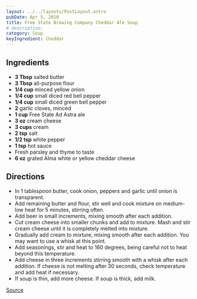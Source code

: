 ```yaml
---
layout: ../../layouts/PostLayout.astro
pubDate: Apr 5, 2010
title: Free State Brewing Company Cheddar Ale Soup
# description:
category: Soup
keyIngredient: Cheddar
---
```


## Ingredients
- **3 Tbsp** salted butter
- **3 Tbsp** all-purpose flour
- **1/4 cup** minced yellow onion
- **1/4 cup** small diced red bell pepper
- **1/4 cup** small diced green bell pepper
- **2** garlic cloves, minced
- **1 cup** Free State Ad Astra ale
- **3 oz** cream cheese
- **3 cups** cream
- **2 tsp** salt
- **1/2 tsp** white pepper
- **1 tsp** hot sauce
- Fresh parsley and thyme to taste
- **6 oz** grated Alma white or yellow cheddar cheese

## Directions
- In 1 tablespoon butter, cook onion, peppers and garlic until onion is transparent.
- Add remaining butter and flour, stir well and cook mixture on medium-low heat for 5 minutes, stirring often.
- Add beer in small increments, mixing smooth after each addition.
- Cut cream cheese into smaller chunks and add to mixture. Mash and stir cream cheese until it is completely melted into mixture.
- Gradually add cream to mixture, mixing smooth after each addition. You may want to use a whisk at this point.
- Add seasonings, stir and heat to 160 degrees, being careful not to heat beyond this temperature.
- Add cheese in three increments stirring smooth with a whisk after each addition. If cheese is not melting after 30 seconds, check temperature and add heat if necessary.
- If soup is thin, add more cheese. If soup is thick, add milk.

[Source](http://m.ljworld.com/news/2010/apr/05/free-state-classic-downtown-brewery-shares-its-leg/)
